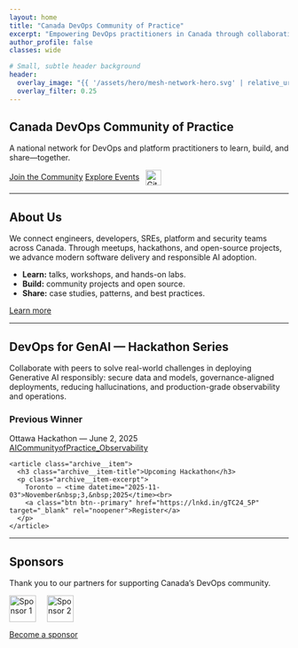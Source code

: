 ```yaml
---
layout: home
title: "Canada DevOps Community of Practice"
excerpt: "Empowering DevOps practitioners in Canada through collaboration and innovation."
author_profile: false
classes: wide

# Small, subtle header background
header:
  overlay_image: "{{ '/assets/hero/mesh-network-hero.svg' | relative_url }}"
  overlay_filter: 0.25
---
```


<!-- Intro / value prop -->
<section class="hero" aria-labelledby="intro-heading">
  <h1 id="intro-heading">Canada DevOps Community of Practice</h1>
  <p class="page__lead">
    A national network for DevOps and platform practitioners to learn, build, and share—together.
  </p>

  <p>
    <a class="btn btn--primary" href="{{ site.baseurl }}/join/">Join the Community</a>
    <a class="btn" href="{{ site.baseurl }}/events/">Explore Events</a>
    <a href="https://github.com/CanadaDevOpsCommunity2025" target="_blank" rel="noopener" aria-label="GitHub">
      <img src="https://cdn.jsdelivr.net/gh/simple-icons/simple-icons/icons/github.svg"
           alt="GitHub"
           style="height:28px; width:28px; margin-left:8px; vertical-align:middle;">
    </a>
  </p>
</section>

<hr>

<!-- About -->
<section aria-labelledby="about-heading" class="mm-block">
  <h2 id="about-heading">About Us</h2>
  <p>
    We connect engineers, developers, SREs, platform and security teams across Canada. Through meetups,
    hackathons, and open-source projects, we advance modern software delivery and responsible AI adoption.
  </p>
  <ul>
    <li><strong>Learn:</strong> talks, workshops, and hands-on labs.</li>
    <li><strong>Build:</strong> community projects and open source.</li>
    <li><strong>Share:</strong> case studies, patterns, and best practices.</li>
  </ul>
  <p><a class="btn" href="{{ site.baseurl }}/about/">Learn more</a></p>
</section>

<hr>

<!-- Hackathon series -->
<section aria-labelledby="hackathon-heading" class="mm-block">
  <h2 id="hackathon-heading">DevOps for GenAI — Hackathon Series</h2>
  <p>
    Collaborate with peers to solve real-world challenges in deploying Generative AI responsibly:
    secure data and models, governance-aligned deployments, reducing hallucinations, and
    production-grade observability and operations.
  </p>

  <div class="feature__wrapper">
    <article class="archive__item">
      <h3 class="archive__item-title">Previous Winner</h3>
      <p class="archive__item-excerpt">
        Ottawa Hackathon — <time datetime="2025-06-02">June&nbsp;2,&nbsp;2025</time><br>
        <a href="https://github.com/CanadaDevOpsCommunity2025/AICommunityofPractice_Observability">
          AICommunityofPractice_Observability
        </a>
      </p>
    </article>

    <article class="archive__item">
      <h3 class="archive__item-title">Upcoming Hackathon</h3>
      <p class="archive__item-excerpt">
        Toronto — <time datetime="2025-11-03">November&nbsp;3,&nbsp;2025</time><br>
        <a class="btn btn--primary" href="https://lnkd.in/gTC24_5P" target="_blank" rel="noopener">Register</a>
      </p>
    </article>
  </div>
</section>

<hr>

<!-- Sponsors -->
<section aria-labelledby="sponsors-heading" class="mm-block">
  <h2 id="sponsors-heading">Sponsors</h2>
  <p>Thank you to our partners for supporting Canada’s DevOps community.</p>
  <div class="logo-row" role="list" aria-label="Sponsor logos" style="display:flex;flex-wrap:wrap;gap:20px;align-items:center;">
    <img role="listitem" src="{{ site.baseurl }}/assets/sponsor1.png" alt="Sponsor 1" style="height:48px;">
    <img role="listitem" src="{{ site.baseurl }}/assets/sponsor2.png" alt="Sponsor 2" style="height:48px;">
  </div>
  <p><a class="btn" href="{{ site.baseurl }}/sponsors/">Become a sponsor</a></p>
</section>
